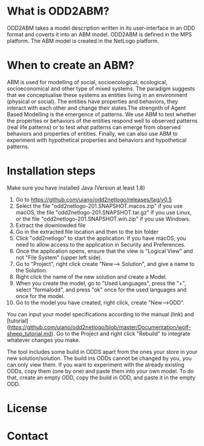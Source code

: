 # What is ODD2ABM?
ODD2ABM takes a model description written in its user-interface in an ODD format and coverts it into an ABM model. ODD2ABM is defined in the MPS platform. The ABM model is created in the NetLogo platform. 

# When to create an ABM?
ABM is used for modelling of social, socioecological, ecological, socioeconomical and other type of mixed systems. The paradigm suggests that we conceptualise these systems as entities living in an environment (physical or social). The entities have properties and behaviors, they interact with each other and change their states.The strengnth of Agent Based Modelling is the emergence of patterns. We use ABM to test whether the properties or behaviors of the entities respond well to observed patterns (real life patterns) or to test what patterns can emerge from observed behaviors and properties of entities. Finally, we can also use ABM to experiment with hypothetical properties and behaviors and hypothetical patterns.



# Installation steps
Make sure you have installed Java (Version at least 1.8)

1. Go to https://github.com/uiano/odd2netlogo/releases/tag/v0.5
2. Select the file "odd2netlogo-201.SNAPSHOT.macos.zip" if you use macOS, the file "odd2netlogo-201.SNAPSHOT.tar.gz" if you use Linux, or the file "odd2netlogo-201.SNAPSHOT.win.zip" if you use Windows.
3. Extract the downlowded file
4. Go in the extracted file location and then to the bin folder
5. Click "odd2netlogo" to start the application. If you have macOS, you need to allow access to the application in Security and Preferences.
6. Once the application opens, ensure that the view is "Logical View" and not "File System" (upper left side).
7. Go to "Project", right click create "New--> Solution", and give a name to the Solution.
8. Right click the name of the new solution and create a Model.
9. When you create the model, go to "Used Languages", press the "+", select "formalodd", and press "ok" once for the used languages and once for the model.
10. Go to the model you have created, right click, create "New-->ODD".

You can input your model specifications according to the manual (link) and [tutorial] (https://github.com/uiano/odd2netlogo/blob/master/Documentation/wolf-sheep_tutorial.md). Go to the Project and right click "Rebuild" to integrate whatever changes you make. 

The tool includes some build in ODDS apart from the ones your store in your new solution/solution. The build ins ODDs cannot be changed by you, you can only view them. If you want to experiment with the already existing ODDs, copy them (one by one) and paste them into your own model. To do that, create an empty ODD, copy the build in ODD, and paste it in the empty ODD.

 

# License



# Contact
